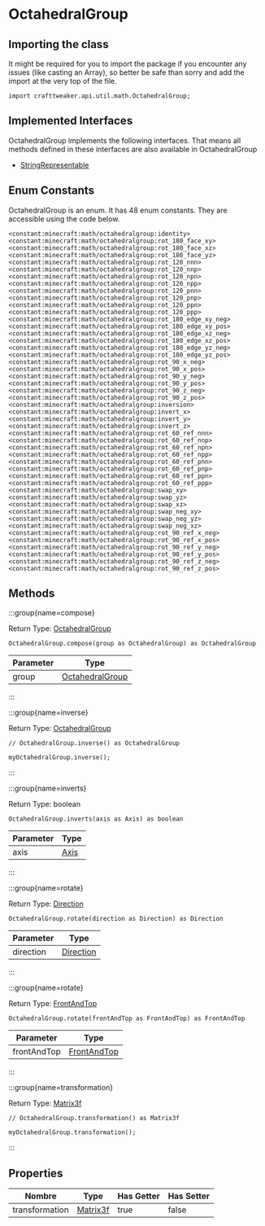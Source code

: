 # OctahedralGroup

## Importing the class

It might be required for you to import the package if you encounter any issues (like casting an Array), so better be safe than sorry and add the import at the very top of the file.
```zenscript
import crafttweaker.api.util.math.OctahedralGroup;
```


## Implemented Interfaces
OctahedralGroup implements the following interfaces. That means all methods defined in these interfaces are also available in OctahedralGroup

- [StringRepresentable](/vanilla/api/util/StringRepresentable)

## Enum Constants

OctahedralGroup is an enum. It has 48 enum constants. They are accessible using the code below.

```zenscript
<constant:minecraft:math/octahedralgroup:identity>
<constant:minecraft:math/octahedralgroup:rot_180_face_xy>
<constant:minecraft:math/octahedralgroup:rot_180_face_xz>
<constant:minecraft:math/octahedralgroup:rot_180_face_yz>
<constant:minecraft:math/octahedralgroup:rot_120_nnn>
<constant:minecraft:math/octahedralgroup:rot_120_nnp>
<constant:minecraft:math/octahedralgroup:rot_120_npn>
<constant:minecraft:math/octahedralgroup:rot_120_npp>
<constant:minecraft:math/octahedralgroup:rot_120_pnn>
<constant:minecraft:math/octahedralgroup:rot_120_pnp>
<constant:minecraft:math/octahedralgroup:rot_120_ppn>
<constant:minecraft:math/octahedralgroup:rot_120_ppp>
<constant:minecraft:math/octahedralgroup:rot_180_edge_xy_neg>
<constant:minecraft:math/octahedralgroup:rot_180_edge_xy_pos>
<constant:minecraft:math/octahedralgroup:rot_180_edge_xz_neg>
<constant:minecraft:math/octahedralgroup:rot_180_edge_xz_pos>
<constant:minecraft:math/octahedralgroup:rot_180_edge_yz_neg>
<constant:minecraft:math/octahedralgroup:rot_180_edge_yz_pos>
<constant:minecraft:math/octahedralgroup:rot_90_x_neg>
<constant:minecraft:math/octahedralgroup:rot_90_x_pos>
<constant:minecraft:math/octahedralgroup:rot_90_y_neg>
<constant:minecraft:math/octahedralgroup:rot_90_y_pos>
<constant:minecraft:math/octahedralgroup:rot_90_z_neg>
<constant:minecraft:math/octahedralgroup:rot_90_z_pos>
<constant:minecraft:math/octahedralgroup:inversion>
<constant:minecraft:math/octahedralgroup:invert_x>
<constant:minecraft:math/octahedralgroup:invert_y>
<constant:minecraft:math/octahedralgroup:invert_z>
<constant:minecraft:math/octahedralgroup:rot_60_ref_nnn>
<constant:minecraft:math/octahedralgroup:rot_60_ref_nnp>
<constant:minecraft:math/octahedralgroup:rot_60_ref_npn>
<constant:minecraft:math/octahedralgroup:rot_60_ref_npp>
<constant:minecraft:math/octahedralgroup:rot_60_ref_pnn>
<constant:minecraft:math/octahedralgroup:rot_60_ref_pnp>
<constant:minecraft:math/octahedralgroup:rot_60_ref_ppn>
<constant:minecraft:math/octahedralgroup:rot_60_ref_ppp>
<constant:minecraft:math/octahedralgroup:swap_xy>
<constant:minecraft:math/octahedralgroup:swap_yz>
<constant:minecraft:math/octahedralgroup:swap_xz>
<constant:minecraft:math/octahedralgroup:swap_neg_xy>
<constant:minecraft:math/octahedralgroup:swap_neg_yz>
<constant:minecraft:math/octahedralgroup:swap_neg_xz>
<constant:minecraft:math/octahedralgroup:rot_90_ref_x_neg>
<constant:minecraft:math/octahedralgroup:rot_90_ref_x_pos>
<constant:minecraft:math/octahedralgroup:rot_90_ref_y_neg>
<constant:minecraft:math/octahedralgroup:rot_90_ref_y_pos>
<constant:minecraft:math/octahedralgroup:rot_90_ref_z_neg>
<constant:minecraft:math/octahedralgroup:rot_90_ref_z_pos>
```
## Methods

:::group{name=compose}

Return Type: [OctahedralGroup](/vanilla/api/util/math/OctahedralGroup)

```zenscript
OctahedralGroup.compose(group as OctahedralGroup) as OctahedralGroup
```

| Parameter | Type                                                      |
| --------- | --------------------------------------------------------- |
| group     | [OctahedralGroup](/vanilla/api/util/math/OctahedralGroup) |


:::

:::group{name=inverse}

Return Type: [OctahedralGroup](/vanilla/api/util/math/OctahedralGroup)

```zenscript
// OctahedralGroup.inverse() as OctahedralGroup

myOctahedralGroup.inverse();
```

:::

:::group{name=inverts}

Return Type: boolean

```zenscript
OctahedralGroup.inverts(axis as Axis) as boolean
```

| Parameter | Type                                     |
| --------- | ---------------------------------------- |
| axis      | [Axis](/vanilla/api/util/direction/Axis) |


:::

:::group{name=rotate}

Return Type: [Direction](/vanilla/api/util/direction/Direction)

```zenscript
OctahedralGroup.rotate(direction as Direction) as Direction
```

| Parameter | Type                                               |
| --------- | -------------------------------------------------- |
| direction | [Direction](/vanilla/api/util/direction/Direction) |


:::

:::group{name=rotate}

Return Type: [FrontAndTop](/vanilla/api/util/math/FrontAndTop)

```zenscript
OctahedralGroup.rotate(frontAndTop as FrontAndTop) as FrontAndTop
```

| Parameter   | Type                                              |
| ----------- | ------------------------------------------------- |
| frontAndTop | [FrontAndTop](/vanilla/api/util/math/FrontAndTop) |


:::

:::group{name=transformation}

Return Type: [Matrix3f](/vanilla/api/util/math/Matrix3f)

```zenscript
// OctahedralGroup.transformation() as Matrix3f

myOctahedralGroup.transformation();
```

:::


## Properties

| Nombre         | Type                                        | Has Getter | Has Setter |
| -------------- | ------------------------------------------- | ---------- | ---------- |
| transformation | [Matrix3f](/vanilla/api/util/math/Matrix3f) | true       | false      |

